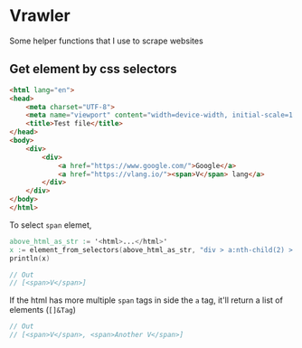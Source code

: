 # Vrawler
Some helper functions that I use to scrape websites

## Get element by css selectors
```html
<html lang="en">
<head>
    <meta charset="UTF-8">
    <meta name="viewport" content="width=device-width, initial-scale=1.0">
    <title>Test file</title>
</head>
<body>
    <div>
        <div>
            <a href="https://www.google.com/">Google</a>
            <a href="https://vlang.io/"><span>V</span> lang</a>
        </div>
    </div>
</body>
</html>
```

To select `span` elemet,
```v
above_html_as_str := '<html>...</html>'
x := element_from_selectors(above_html_as_str, "div > a:nth-child(2) > span")
println(x)

// Out
// [<span>V</span>]
```

If the html has more multiple `span` tags in side the `a` tag, it'll return a list of elements (`[]&Tag`)

```v
// Out
// [<span>V</span>, <span>Another V</span>]
```
